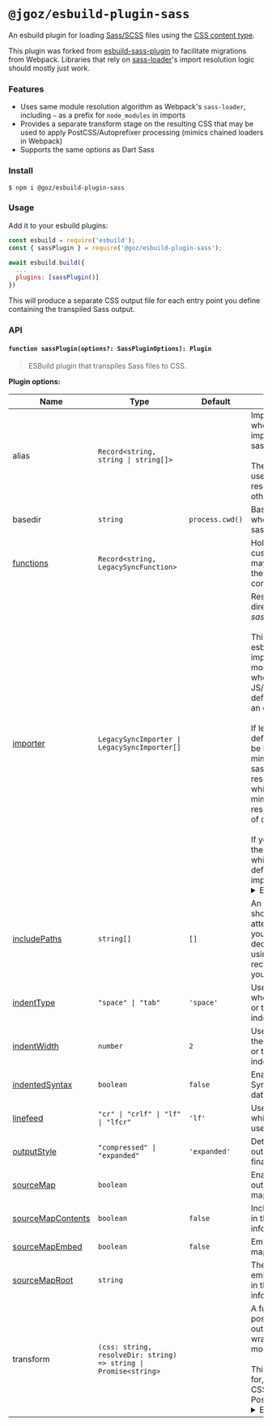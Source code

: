 # `@jgoz/esbuild-plugin-sass`

An esbuild plugin for loading [Sass/SCSS](https://sass-lang.com) files using the [CSS content type](https://esbuild.github.io/content-types/#css).

This plugin was forked from [esbuild-sass-plugin](https://github.com/glromeo/esbuild-sass-plugin) to facilitate migrations from Webpack. Libraries that rely on [sass-loader](https://github.com/webpack-contrib/sass-loader)'s import resolution logic should mostly just work.

### Features

- Uses same module resolution algorithm as Webpack's `sass-loader`, including `~` as a prefix for `node_modules` in imports
- Provides a separate transform stage on the resulting CSS that may be used to apply PostCSS/Autoprefixer processing (mimics chained loaders in Webpack)
- Supports the same options as Dart Sass

### Install

```console
$ npm i @goz/esbuild-plugin-sass
```

### Usage

Add it to your esbuild plugins:

```js
const esbuild = require('esbuild');
const { sassPlugin } = require('@goz/esbuild-plugin-sass');

await esbuild.build({
  ...
  plugins: [sassPlugin()]
})
```

This will produce a separate CSS output file for each entry point you define containing the transpiled Sass output.

### API

#### `function sassPlugin(options?: SassPluginOptions): Plugin`

> ESBuild plugin that transpiles Sass files to CSS.

**Plugin options:**

<!-- prettier-ignore-start -->
<!-- markdown-interpolate: node ../../scripts/docs.mjs ./src/sass-plugin.ts SassPluginOptions -->
| Name | Type | Default | Description |
| --- | --- | --- | --- |
| alias | `Record<string, string \| string[]>` |  | Import aliases to use when resolving imports from within sass files.<br><br>These will not be used when esbuild resolves imports from other module types.  |
| basedir | `string` | `process.cwd()` | Base directory to use when resolving the sass implementation. |
| [functions](https://github.com/sass/node-sass#functions--v300---experimental) | `Record<string, LegacySyncFunction>` |  | Holds a collection of custom functions that may be invoked by the sass files being compiled. |
| [importer](https://github.com/sass/node-sass#importer--v200---experimental) | `LegacySyncImporter \| LegacySyncImporter[]` |  | Resolves `@import` directives *between sass files*.<br><br>This is not used when esbuild resolves imports from other module types, e.g., when importing from JS/TS files or when defining a Sass file as an entry point.<br><br>If left undefined, a default importer will be used that closely mimics webpack's sass-loader resolution algorithm, which itself closely mimic's the default resolution algorithm of dart-sass.<br><br>If you want to extend the import algorithm while keeping the default, you can import it like so: <br><details><summary>Example</summary><pre>import { createSassImporter } from '@jgoz/esbuild-plugin-sass';<br><br>const defaultImporter = createSassImporter(<br>  [], // includePaths<br>  {}, // aliases<br>);<br><br>sassPlugin({<br>  importer: [myImporter, defaultImporter]<br>})</pre></details> |
| [includePaths](https://github.com/sass/node-sass#includepaths) | `string[]` | `[]` | An array of paths that should be looked in to attempt to resolve your @import declarations. When using `data`, it is recommended that you use this. |
| [indentType](https://github.com/sass/node-sass#indenttype--v300) | `"space" \| "tab"` | `'space'` | Used to determine whether to use space or tab character for indentation. |
| [indentWidth](https://github.com/sass/node-sass#indentwidth--v300) | `number` | `2` | Used to determine the number of spaces or tabs to be used for indentation. |
| [indentedSyntax](https://github.com/sass/node-sass#indentedsyntax) | `boolean` | `false` | Enable Sass Indented Syntax for parsing the data string or file. |
| [linefeed](https://github.com/sass/node-sass#linefeed--v300) | `"cr" \| "crlf" \| "lf" \| "lfcr"` | `'lf'` | Used to determine which sequence to use for line breaks. |
| [outputStyle](https://github.com/sass/node-sass#outputstyle) | `"compressed" \| "expanded"` | `'expanded'` | Determines the output format of the final CSS style. |
| [sourceMap](https://github.com/sass/node-sass#sourcemap) | `boolean` |  | Enables the outputting of a source map. |
| [sourceMapContents](https://github.com/sass/node-sass#sourcemapcontents) | `boolean` | `false` | Includes the contents in the source map information. |
| [sourceMapEmbed](https://github.com/sass/node-sass#sourcemapembed) | `boolean` | `false` | Embeds the source map as a data URI. |
| [sourceMapRoot](https://github.com/sass/node-sass#sourcemaproot) | `string` |  | The value will be emitted as `sourceRoot` in the source map information. |
| transform | `(css: string, resolveDir: string) => string \| Promise<string>` |  | A function that will post-process the css output before wrapping it in a module.<br><br>This might be useful for, e.g., processing CSS output with PostCSS/autoprefixer. <br><details><summary>Example</summary><pre>const postCSS = require("postcss")([<br> require("autoprefixer"),<br> require("postcss-preset-env")({stage:0})<br>]);<br><br>sassPlugin({<br> async transform(source, resolveDir) {<br>   const {css} = await postCSS.process(source, {from: undefined});<br>   return css;<br> }<br>})</pre></details> |
<!-- end -->
<!-- prettier-ignore-end -->
